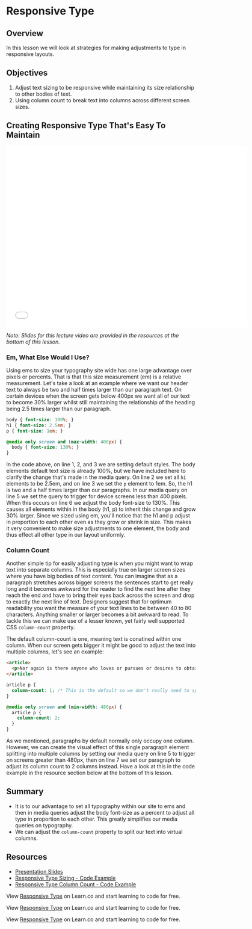 # Responsive Type

## Overview

In this lesson we will look at strategies for making adjustments to type in responsive layouts.

## Objectives

1. Adjust text sizing to be responsive while maintaining its size relationship to other bodies of text.
2. Using column count to break text into columns across different screen sizes.

## Creating Responsive Type That's Easy To Maintain

<iframe width="640" height="480" src="//www.youtube.com/embed/I3SB9RNg74w?rel=0" frameborder="0" allowfullscreen></iframe>

*Note: Slides for this lecture video are provided in the resources at the bottom of this lesson.*

### Em, What Else Would I Use?

Using ems to size your typography site wide has one large advantage over pixels or percents. That is that this size measurement (em) is a relative measurement. Let's take a look at an example where we want our header text to always be two and half times larger than our paragraph text. On certain devices when the screen gets below 400px we want all of our text to become 30% larger whilst still maintaining the relationship of the heading being 2.5 times larger than our paragraph.

```css
body { font-size: 100%; }
h1 { font-size: 2.5em; }
p { font-size: 1em; }

@media only screen and (max-width: 400px) {
  body { font-size: 130%; }  
} 
``` 

In the code above, on line 1, 2, and 3 we are setting default styles. The body elements default text size is already 100%, but we have included here to clarify the change that's made in the media query. On line 2 we set all `h1` elements to be 2.5em, and on line 3 we set the `p` element to 1em. So, the h1 is two and a half times larger than our paragraphs. In our media query on line 5 we set the query to trigger for device screens less than 400 pixels. When this occurs on line 6 we adjust the body font-size to 130%. This causes all elements within in the body (h1, p) to inherit this change and grow 30% larger. Since we sized using em, you'll notice that the h1 and p adjust in proportion to each other even as they grow or shrink in size. This makes it very convenient to make size adjustments to one element, the body and thus effect all other type in our layout uniformly.

### Column Count

Another simple tip for easily adjusting type is when you might want to wrap text into separate columns. This is especially true on larger screen sizes where you have big bodies of text content. You can imagine that as a paragraph stretches across bigger screens the sentences start to get really long and it becomes awkward for the reader to find the next line after they reach the end and have to bring their eyes back across the screen and drop to exactly the next line of text. Designers suggest that for optimum readability you want the measure of your text lines to be between 40 to 80 characters. Anything smaller or larger becomes a bit awkward to read. To tackle this we can make use of a lesser known, yet fairly well supported CSS `column-count` property.

The default column-count is one, meaning text is conatined within one column. When our screen gets bigger it might be good to adjust the text into multiple columns, let's see an example:

```html
<article>
  <p>Nor again is there anyone who loves or pursues or desires to obtain pain of itself, because it is pain, but occasionally circumstances occur in which toil and pain can procure him some great pleasure. To take a trivial example, which of us ever undertakes laborious physical exercise, except to obtain some advantage from it? But who has any right to find fault with a man who chooses to enjoy a pleasure that has no annoying consequences, or one who avoids a pain that produces no resultant pleasure?</p>
</article>
```

```css
article p {
  column-count: 1; /* This is the default so we don't really need to specify */
}

@media only screen and (min-width: 480px) {
  article p {
    column-count: 2;  
  }
}
```

As we mentioned, paragraphs by default normally only occupy one column. However, we can create the visual effect of this single paragraph element splitting into multiple columns by setting our media query on line 5 to trigger on screens greater than 480px, then on line 7 we set our paragraph to adjust its column count to 2 columns instead. Have a look at this in the code example in the resource section below at the bottom of this lesson.

## Summary

- It is to our advantage to set all typography within our site to ems and then in media queries adjust the body font-size as a percent to adjust all type in proportion to each other. This greatly simplifies our media queries on typography.
- We can adjust the `column-count` property to split our text into virtual columns.

## Resources

- [Presentation Slides](https://docs.google.com/presentation/d/1j_i5pGPB5lHbgr4fpdUDheRBv2kAeOk_yhfd1Uc2f3s/edit?usp=sharing)
- [Responsive Type Sizing - Code Example](http://jsfiddle.net/flatiron_school/H6cN5/)
- [Responsive Type Column Count - Code Example](http://jsfiddle.net/flatiron_school/vy43K/2/)

<p data-visibility='hidden'>View <a href='https://learn.co/lessons/responsive-type' title='Responsive Type'>Responsive Type</a> on Learn.co and start learning to code for free.</p>
<p data-visibility='hidden'>View <a href='https://learn.co/lessons/responsive-type'>Responsive Type</a> on Learn.co and start learning to code for free.</p>

<p class='util--hide'>View <a href='https://learn.co/lessons/responsive-type'>Responsive Type</a> on Learn.co and start learning to code for free.</p>
